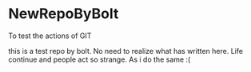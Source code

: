 # NewRepoByBolt
To test the actions of GIT

this is a test repo by bolt. No need to realize what has written here. Life continue and people act so strange. As i do the same :(
